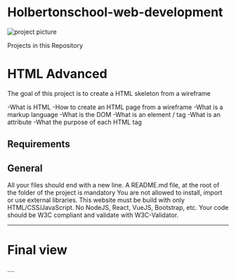 # Holbertonschool-web-development
![project picture](https://github.com/user-attachments/assets/99285d15-e6fa-4f2e-83fb-07d09724693b)

Projects in this Repository 
# HTML Advanced

The goal of this project is to create a HTML skeleton from a wireframe

-What is HTML
-How to create an HTML page from a wireframe
-What is a markup language
-What is the DOM
-What is an element / tag
-What is an attribute
-What the purpose of each HTML tag

## Requirements
## General
All your files should end with a new line. A README.md file, at the root of the folder of the project is mandatory You are not allowed to install, import or use external libraries. This website must be build with only HTML/CSS/JavaScript. No NodeJS, React, VueJS, Bootstrap, etc.
Your code should be W3C compliant and validate with W3C-Validator.

**************

# Final view 
....




